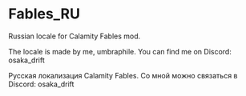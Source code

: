 # Fables_RU
Russian locale for Calamity Fables mod.

The locale is made by me, umbraphile. 
You can find me on Discord: osaka_drift

Русская локализация Calamity Fables.
Со мной можно связаться в Discord: osaka_drift
